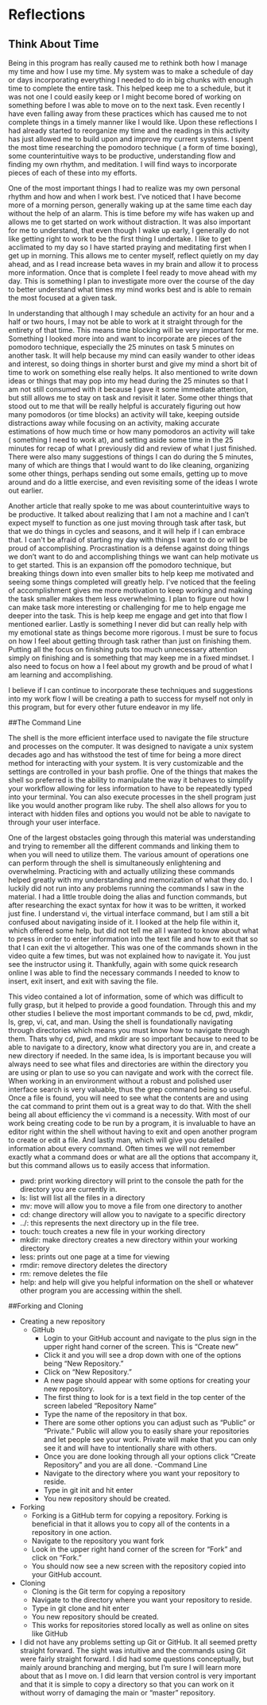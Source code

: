 # Reflections

## Think About Time

Being in this program has really caused me to rethink both how I manage my time and how I use my time. My system was to make a schedule of day or days incorporating everything I needed to do in big chunks with enough time to complete the entire task. This helped keep me to a schedule, but it was not one I could easily keep or I might become bored of working on something before I was able to move on to the next task. Even recently I have even falling away from these practices which has caused me to not complete things in a timely manner like I would like. Upon these reflections I had already started to reorganize my time and the readings in this activity has just allowed me to build upon and improve my current systems. I spent the most time researching the pomodoro technique ( a form of time boxing), some counterintuitive ways to be productive, understanding flow and finding my own rhythm, and meditation. I will find ways to incorporate pieces of each of these into my efforts.

One of the most important things I had to realize was my own personal rhythm and how and when I work best. I've noticed that I have become more of a morning person, generally waking up at the same time each day without the help of an alarm. This is time before my wife has waken up and allows me to get started on work without distraction. It was also important for me to understand, that even though I wake up early, I generally do not like getting right to work to be the first thing I undertake. I like to get acclimated to my day so I have started praying and meditating first when I get up in morning. This allows me to center myself, reflect quietly on my day ahead, and as I read increase beta waves in my brain and allow it to process more information. Once that is complete I feel ready to move ahead with my day. This is something I plan to investigate more over the course of the day to better understand what times my mind works best and is able to remain the most focused at a given task.

In understanding that although I may schedule an activity for an hour and a half or two hours, I may not be able to work at it straight through for the entirety of that time. This means time blocking will be very important for me. Something I looked more into and want to incorporate are pieces of the pomodoro technique, especially the 25 minutes on task 5 minutes on another task. It will help because my mind can easily wander to other ideas and interest, so doing things in shorter burst and give my mind a short bit of time to work on something else really helps. It also mentioned to write down ideas or things that may pop into my head during the 25 minutes so that I am not still consumed with it because I gave it some immediate attention, but still allows me to stay on task and revisit it later. Some other things that stood out to me that will be really helpful is accurately figuring out how many pomodoros (or time blocks) an activity will take, keeping outside distractions away while focusing on an activity, making accurate estimations of how much time or how many pomodoros an activity will take ( something I need to work at), and setting aside some time in the 25 minutes for recap of what I previously did and review of what I just finished. There were also many suggestions of things I can do during the 5 minutes, many of which are things that I would want to do like cleaning, organizing some other things, perhaps sending out some emails, getting up to move around and do a little exercise, and even revisiting some of the ideas I wrote out earlier.

Another article that really spoke to me was about counterintuitive ways to be productive. It talked about realizing that I am not a machine and I can’t expect myself to function as one just moving through task after task, but that we do things in cycles and seasons, and it will help if I can embrace that. I can't be afraid of starting my day with things I want to do or will be proud of accomplishing. Procrastination is a defense against doing things we don’t want to do and accomplishing things we want can help motivate us to get started. This is an expansion off the pomodoro technique, but breaking things down into even smaller bits to help keep me motivated and seeing some things completed will greatly help. I've noticed that the feeling of accomplishment gives me more motivation to keep working and making the task smaller makes them less overwhelming. I plan to figure out how I can make task more interesting or challenging for me to help engage me deeper into the task. This is help keep me engage and get into that flow I mentioned earlier. Lastly is something I never did but can really help with my emotional state as things become more rigorous. I must be sure to focus on how I feel about getting through task rather than just on finishing them. Putting all the focus on finishing puts too much unnecessary attention simply on finishing and is something that may keep me in a fixed mindset. I also need to focus on how a I feel about my growth and be proud of what I am learning and accomplishing.

I believe if I can continue to incorporate these techniques and suggestions into my work flow I will be creating a path to success for myself not only in this program, but for every other future endeavor in my life.

##The Command Line

The shell is the more efficient interface used to navigate the file structure and processes on the computer. It was designed to navigate a unix system decades ago and has withstood the test of time for being a more direct method for interacting with your system. It is very customizable and the settings are controlled in your bash proflie. One of the things that makes the shell so preferred is the ability to manipulate the way it behaves to simplify your workflow allowing for less information to have to be repeatedly typed into your terminal. You can also execute processes in the shell program just like you would another program like ruby. The shell also allows for you to interact with hidden files and options you would not be able to navigate to through your user interface.

One of the largest obstacles going through this material was understanding and trying to remember all the different commands and linking them to when you will need to utilize them. The various amount of operations one can perform through the shell is simultaneously enlightening and overwhelming. Practicing with and actually utilizing these commands helped greatly with my understanding and memorization of what they do. I luckily did not run into any problems running the commands I saw in the material. I had a little trouble doing the alias and function commands, but after researching the exact syntax for how it was to be written, it worked just fine. I understand vi, the virtual interface command, but I am still a bit confused about navigating inside of it. I looked at the help file within it, which offered some help, but did not tell me all I wanted to know about what to press in order to enter information into the text file and how to exit that so that I can exit the vi altogether. This was one of the commands shown in the video quite a few times, but was not explained how to navigate it. You just see the instructor using it. Thankfully, again with some quick research online I was able to find the necessary commands I needed to know to insert, exit insert, and exit with saving the file.

This video contained a lot of information, some of which was difficult to fully grasp, but it helped to provide a good foundation. Through this and my other studies I believe the most important commands to be cd, pwd, mkdir, ls, grep, vi, cat, and man. Using the shell is foundationally navigating through directories which means you must know how to navigate through them. Thats why cd, pwd, and mkdir are so important because to need to be able to navigate to a directory, know what directory you are in, and create a new directory if needed. In the same idea, ls is important because you will always need to see what files and directories are within the directory you are using or plan to use so you can navigate and work with the correct file. When working in an environment without a robust and polished user interface search is very valuable, thus the grep command being so useful. Once a file is found, you will need to see what the contents are and using the cat command to print them out is a great way to do that. With the shell being all about efficiency the vi command is a necessity. With most of our work being creating code to be run by a program, it is invaluable to have an editor right within the shell without having to exit and open another program to create or edit a file. And lastly man, which will give you detailed information about every command. Often times we will not remember exactly what a command does or what are all the options that accompany it, but this command allows us to easily access that information.

- pwd: print working directory will print to the console the path for the directory you are currently in.
- ls: list will list all the files in a directory
- mv: move will allow you to move a file from one directory to another
- cd: change directory will allow you to navigate to a specific directory
- ../: this represents the next directory up in the file tree.
- touch: touch creates a new file in your working directory
- mkdir: make directory creates a new directory within your working directory
- less: prints out one page at a time for viewing
- rmdir: remove directory deletes the directory
- rm: remove deletes the file
- help: and help will give you helpful information on the shell or whatever other program you are accessing within the shell.

##Forking and Cloning

- Creating a new repository
  - GitHub
    - Login to your GitHub account and navigate to the plus sign in the upper right hand corner of the screen. This is “Create new”
    - Click it and you will see a drop down with one of the options being “New Repository.”
    - Click on “New Repository.”
    - A new page should appear with some options for creating your new repository.
    - The first thing to look for is a text field in the top center of the screen labeled “Repository Name”
    - Type the name of the repository in that box.
    - There are some other options you can adjust such as “Public” or “Private.” Public will allow you to easily share your repositories and let people see your work. Private will make that you can only see it and will have to intentionally share with others.
    - Once you are done looking through all your options click “Create Repository” and you are all done.
  -Command Line
    - Navigate to the directory where you want your repository to reside.
    - Type in git init <repository name> and hit enter
    - You new repository should be created.
- Forking
  - Forking is a GitHub term for copying a repository. Forking is beneficial in that it allows you to copy all of the contents in a repository in one action.
  - Navigate to the repository you want fork
  - Look in the upper right hand corner of the screen for “Fork” and click on “Fork.”
  - You should now see a new screen with the repository copied into your GitHub account.
- Cloning
  - Cloning is the Git term for copying a repository
  - Navigate to the directory where you want your repository to reside.
  - Type in git clone <repository location> and hit enter
  - You new repository should be created.
  - This works for repositories stored locally as well as online on sites like GitHub
- I did not have any problems setting up Git or GitHub. It all seemed pretty straight forward. The sight was intuitive and the commands using Git were fairly straight forward. I did had some questions conceptually, but mainly around branching and merging, but I’m sure I will learn more about that as I move on. I did learn that version control is very important and that it is simple to copy a directory so that you can work on it without worry of damaging the main or “master” repository.